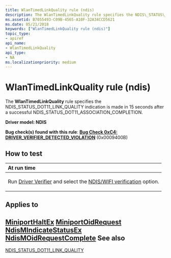 ```yaml
---
title: WlanTimedLinkQuality rule (ndis)
description: The WlanTimedLinkQuality rule specifies the NDIS\_STATUS\_DOT11\_LINK\_QUALITY indication is made in 15 seconds after a successful NDIS\_STATUS\_DOT11\_ASSOCIATION\_COMPLETION.
ms.assetid: B7055493-C09B-4565-A10F-32A34CCD5621
ms.date: 05/21/2018
keywords: ["WlanTimedLinkQuality rule (ndis)"]
topic_type:
- apiref
api_name:
- WlanTimedLinkQuality
api_type:
- NA
ms.localizationpriority: medium
---
```


# WlanTimedLinkQuality rule (ndis)


The **WlanTimedLinkQuality** rule specifies the NDIS\_STATUS\_DOT11\_LINK\_QUALITY indication is made in 15 seconds after a successful NDIS\_STATUS\_DOT11\_ASSOCIATION\_COMPLETION.

**Driver model: NDIS**

**Bug check(s) found with this rule**: [**Bug Check 0xC4: DRIVER\_VERIFIER\_DETECTED\_VIOLATION**](../debugger/bug-check-0xc4--driver-verifier-detected-violation.md) (0x0009400B)


How to test
-----------

<table>
<colgroup>
<col width="100%" />
</colgroup>
<thead>
<tr class="header">
<th align="left">At run time</th>
</tr>
</thead>
<tbody>
<tr class="odd">
<td align="left"><p>Run <a href="https://docs.microsoft.com/windows-hardware/drivers/devtest/driver-verifier" data-raw-source="[Driver Verifier](./driver-verifier.md)">Driver Verifier</a> and select the <a href="https://docs.microsoft.com/windows-hardware/drivers/devtest/ddi-compliance-checking" data-raw-source="[NDIS/WIFI verification](./ddi-compliance-checking.md)">NDIS/WIFI verification</a> option.</p></td>
</tr>
</tbody>
</table>

 

Applies to
----------

[**MiniportHaltEx**](/windows-hardware/drivers/ddi/ndis/nc-ndis-miniport_halt)
[**MiniportOidRequest**](/windows-hardware/drivers/ddi/ndis/nc-ndis-miniport_oid_request)
[**NdisMIndicateStatusEx**](/windows-hardware/drivers/ddi/ndis/nf-ndis-ndismindicatestatusex)
[**NdisMOidRequestComplete**](/windows-hardware/drivers/ddi/ndis/nf-ndis-ndismoidrequestcomplete)
See also
--------

[NDIS\_STATUS\_DOT11\_LINK\_QUALITY](/previous-versions/windows/hardware/wireless/ndis-status-dot11-link-quality)
 

